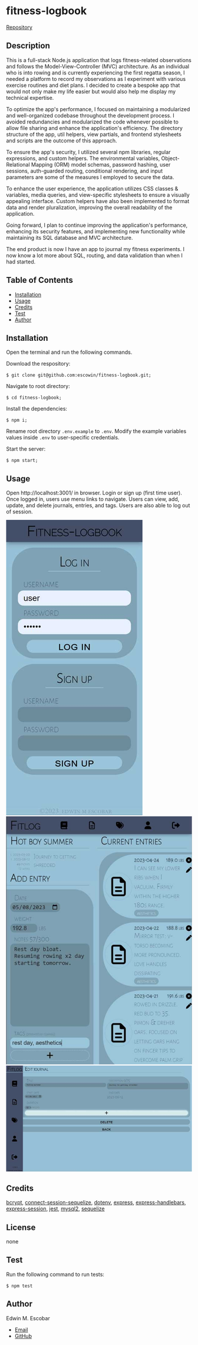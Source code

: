 
# fitness-logbook
  [Repository](https://github.com/escowin/fitness-logbook)
  
## Description
  This is a full-stack Node.js application that logs fitness-related observations and follows the Model-View-Controller (MVC) architecture. As an individual who is into rowing and is currently experiencing the first regatta season, I needed a platform to record my observations as I experiment with various exercise routines and diet plans. I decided to create a bespoke app that would not only make my life easier but would also help me display my technical expertise.

  To optimize the app's performance, I focused on maintaining a modularized and well-organized codebase throughout the development process. I avoided redundancies and modularized the code whenever possible to allow file sharing and enhance the application's efficiency. The directory structure of the app, util helpers, view partials, and frontend stylesheets and scripts are the outcome of this approach.

  To ensure the app's security, I utilized several npm libraries, regular expressions, and custom helpers. The environmental variables, Object-Relational Mapping (ORM) model schemas, password hashing, user sessions, auth-guarded routing, conditional rendering, and input parameters are some of the measures I employed to secure the data. 
  
  To enhance the user experience, the application utilizes CSS classes & variables, media queries, and view-specific stylesheets to ensure a visually appealing interface. Custom helpers have also been implemented to format data and render pluralization, improving the overall readability of the application.

  Going forward, I plan to continue improving the application's performance, enhancing its security features, and implementing new functionality while maintaining its SQL database and MVC architecture.
  
  The end product is now I have an app to journal my fitness experiments. I now know a lot more about SQL, routing, and data validation than when I had started.

## Table of Contents
  * [Installation](#installation)
  * [Usage](#usage)
  * [Credits](#credits)
  * [Test](#test)
  * [Author](#author)

## Installation
  Open the terminal and run the following commands.

  Download the respository:

    $ git clone git@github.com:escowin/fitness-logbook.git; 

  Navigate to root directory:

    $ cd fitness-logbook;

  Install the dependencies:

    $ npm i; 

  Rename root directory `.env.example` to `.env`. Modify the example variables values inside `.env` to user-specific credentials. 

  Start the server:

    $ npm start;

## Usage
  Open http://localhost:3001/ in browser. Login or sign up (first time user). Once logged in, users use menu links to navigate. Users can view, add, update, and delete journals, entries, and tags. Users are also able to log out of session. 

  ![mobile](./assets/images/small/fitness-logbook.jpg)
  ![tablet](./assets/images/medium/fitness-logbook.jpg)
  ![desktop](./assets/images/large/fitness-logbook.jpg)

## Credits
  [bcrypt](https://github.com/kelektiv/node.bcrypt.js#readme), [connect-session-sequelize](https://github.com/mweibel/connect-session-sequelize), [dotenv](https://github.com/motdotla/dotenv#readme), [express](http://expressjs.com/), [express-handlebars](https://github.com/express-handlebars/express-handlebars), [express-session](https://www.npmjs.com/package/express-session), [jest](https://jestjs.io/), [mysql2](https://github.com/sidorares/node-mysql2#readme), [sequelize](https://sequelize.org/)

## License
  none

## Test
  Run the following command to run tests:
  ```
  $ npm test
  ```

## Author
  Edwin M. Escobar
  * [Email](mailto:edwin@escowinart.com)
  * [GitHub](https://github.com/escowin)
